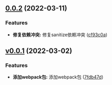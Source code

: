 ## [0.0.2](https://github.com/qinshixixing/ebullience/compare/webpack/v0.0.1...webpack/0.0.2) (2022-03-11)


### Features

* **修复依赖冲突:** 修复sanitize依赖冲突 ([cf93c0a](https://github.com/qinshixixing/ebullience/commit/cf93c0a185986ba3c621d719f27eaf6a5e34f6b0))



## [v0.0.1](https://github.com/qinshixixing/ebullience/compare/7fdb47d345b899dae417ca8a7db1bac346253bcc...webpack/v0.0.1) (2022-03-02)


### Features

* **添加webpack包:** 添加webpack包 ([7fdb47d](https://github.com/qinshixixing/ebullience/commit/7fdb47d345b899dae417ca8a7db1bac346253bcc))




